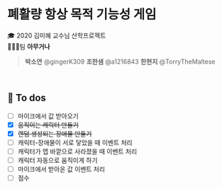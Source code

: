 # 폐활량 항상 목적 기능성 게임
🎓 2020 김미혜 교수님 산학프로젝트   
👨‍👧‍👧팀 **아무거나**

> **박소연** @gingerK309
> **조한샘** @a1216843
> **한현지** @TorryTheMaltese

<br>

## 📝 To dos
- [ ] 마이크에서 값 받아오기
- [x] ~~움직이는 캐릭터 만들기~~
- [x] ~~랜덤 생성되는 장애물 만들기~~
- [ ] 캐릭터-장애물이 서로 닿았을 때 이벤트 처리
- [ ] 캐릭터가 맵 바깥으로 사라졌을 때 이벤트 처리
- [ ] 캐릭터 자동으로 움직이게 하기
- [ ] 마이크에서 받아온 값 이벤트 처리
- [ ] 점수